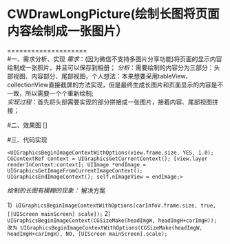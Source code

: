 # CWDrawLongPicture(绘制长图将页面内容绘制成一张图片）
====================<br>
#一、需求分析、实现
*需求*：(因为微信不支持多图片分享功能)将页面的显示内容绘制成一张照片，并且可以保存到相册；
*分析*：需要绘制的内容分为三部分：头部视图、内容部分、尾部视图，个人想法：本来想要采用tableView、collectionView直接截屏的方法实现，但是最终生成长图片和页面显示的内容是不一致，所以需要一个个重新绘制;<br>
*实现过程*：首先将头部需要实现的部分拼接成一张图片，接着内容、尾部视图拼接；


#二、效果图
[]



#三、代码实现

`<UIGraphicsBeginImageContextWithOptions(view.frame.size, YES, 1.0);
CGContextRef context = UIGraphicsGetCurrentContext();
[view.layer renderInContext:context];
UIImage *endImage =     UIGraphicsGetImageFromCurrentImageContext();
UIGraphicsEndImageContext();
self.nImageView = endImage;>`


*绘制的长图有模糊的现象：* 解决方案

1）`UIGraphicsBeginImageContextWithOptions(carInfoV.frame.size, true, [[UIScreen mainScreen] scale]);`
2）`UIGraphicsBeginImageContext(CGSizeMake(headImgW, headImgH+carImgH));
改为
UIGraphicsBeginImageContextWithOptions(CGSizeMake(headImgW, headImgH+carImgH), NO, [UIScreen mainScreen].scale);`






